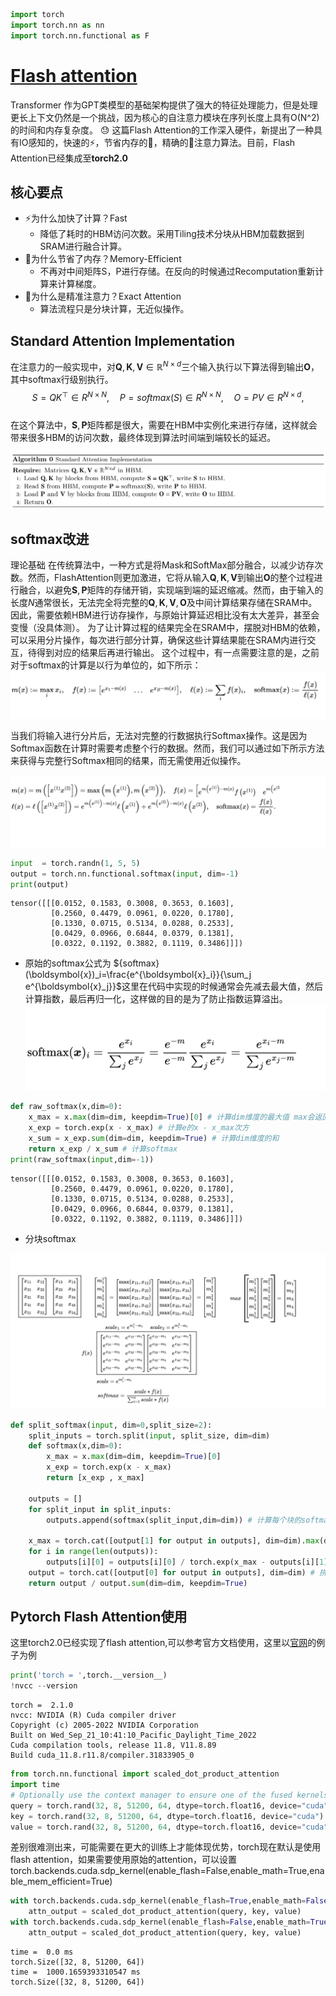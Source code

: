 ```python
import torch
import torch.nn as nn
import torch.nn.functional as F
```

# [Flash attention](https://readpaper.feishu.cn/docx/AC7JdtLrhoKpgxxSRM8cfUounsh)

Transformer 作为GPT类模型的基础架构提供了强大的特征处理能力，但是处理更长上下文仍然是一个挑战，因为核心的自注意力模块在序列长度上具有O(N^2)的时间和内存复杂度。 😓
这篇Flash Attention的工作深入硬件，新提出了一种具有IO感知的，快速的⚡️，节省内存的🧠，精确的🎯注意力算法。目前，Flash Attention已经集成至**torch2.0**

## 核心要点
- ⚡️为什么加快了计算？Fast
  - 降低了耗时的HBM访问次数。采用Tiling技术分块从HBM加载数据到SRAM进行融合计算。
- 🧠为什么节省了内存？Memory-Efficient
  - 不再对中间矩阵S，P进行存储。在反向的时候通过Recomputation重新计算来计算梯度。
- 🎯为什么是精准注意力？Exact Attention
  - 算法流程只是分块计算，无近似操作。

## Standard Attention Implementation
在注意力的一般实现中，对$`\mathbf{Q}, \mathbf{K}, \mathbf{V} \in \mathbb{R}^{N \times d}`$三个输入执行以下算法得到输出$`\mathbf{O}`$，其中softmax行级别执行。  
$${S}={Q} {K}^{\top} \in {R}^{N \times N},\quad {P}={softmax}({S}) \in {R}^{N \times N},\quad {O}={P V} \in {R}^{N \times d},$$  
在这个算法中，$`\mathbf{S}, \mathbf{P}`$矩阵都是很大，需要在HBM中实例化来进行存储，这样就会带来很多HBM的访问次数，最终体现到算法时间端到端较长的延迟。

![](./imgs/Standard-attention-implementation.png)

## softmax改进

理论基础
在传统算法中，一种方式是将Mask和SoftMax部分融合，以减少访存次数。然而，FlashAttention则更加激进，它将从输入$`\mathbf{Q}, \mathbf{K}, \mathbf{V}`$到输出$`\mathbf{O}`$的整个过程进行融合，以避免$`\mathbf{S}, \mathbf{P}`$矩阵的存储开销，实现端到端的延迟缩减。然而，由于输入的长度$`N`$通常很长，无法完全将完整的$`\mathbf{Q}, \mathbf{K}, \mathbf{V},\mathbf{O}`$及中间计算结果存储在SRAM中。因此，需要依赖HBM进行访存操作，与原始计算延迟相比没有太大差异，甚至会变慢（没具体测）。
为了让计算过程的结果完全在SRAM中，摆脱对HBM的依赖，可以采用分片操作，每次进行部分计算，确保这些计算结果能在SRAM内进行交互，待得到对应的结果后再进行输出。
这个过程中，有一点需要注意的是，之前对于softmax的计算是以行为单位的，如下所示：
![](./imgs/softmax_1.svg)  


当我们将输入进行分片后，无法对完整的行数据执行Softmax操作。这是因为Softmax函数在计算时需要考虑整个行的数据。然而，我们可以通过如下所示方法来获得与完整行Softmax相同的结果，而无需使用近似操作。


![](./imgs/softmax_2.svg)


```python
input  = torch.randn(1, 5, 5)
output = torch.nn.functional.softmax(input, dim=-1)
print(output)
```

    tensor([[[0.0152, 0.1583, 0.3008, 0.3653, 0.1603],
             [0.2560, 0.4479, 0.0961, 0.0220, 0.1780],
             [0.1330, 0.0715, 0.5134, 0.0288, 0.2533],
             [0.0429, 0.0966, 0.6844, 0.0379, 0.1381],
             [0.0322, 0.1192, 0.3882, 0.1119, 0.3486]]])
    

* 原始的softmax公式为 $`{softmax}(\boldsymbol{x})_i=\frac{e^{\boldsymbol{x}_i}}{\sum_j e^{\boldsymbol{x}_j}}`$这里在代码中实现的时候通常会先减去最大值，然后计算指数，最后再归一化，这样做的目的是为了防止指数运算溢出。![](./imgs/softmax3.svg)


```python
def raw_softmax(x,dim=0):
    x_max = x.max(dim=dim, keepdim=True)[0] # 计算dim维度的最大值 max会返回最大值和最大值的位置
    x_exp = torch.exp(x - x_max) # 计算e的x - x_max次方
    x_sum = x_exp.sum(dim=dim, keepdim=True) # 计算dim维度的和
    return x_exp / x_sum # 计算softmax
print(raw_softmax(input,dim=-1))
```

    tensor([[[0.0152, 0.1583, 0.3008, 0.3653, 0.1603],
             [0.2560, 0.4479, 0.0961, 0.0220, 0.1780],
             [0.1330, 0.0715, 0.5134, 0.0288, 0.2533],
             [0.0429, 0.0966, 0.6844, 0.0379, 0.1381],
             [0.0322, 0.1192, 0.3882, 0.1119, 0.3486]]])
    

* 分块softmax  

![](./imgs/分块softmax.png)


```python
def split_softmax(input, dim=0,split_size=2):
    split_inputs = torch.split(input, split_size, dim=dim)
    def softmax(x,dim=0):
        x_max = x.max(dim=dim, keepdim=True)[0]
        x_exp = torch.exp(x - x_max)
        return [x_exp , x_max]

    outputs = []
    for split_input in split_inputs:
        outputs.append(softmax(split_input,dim=dim)) # 计算每个块的softmax分子和最大值 

    x_max = torch.cat([output[1] for output in outputs], dim=dim).max(dim=dim, keepdim=True)[0]  # 拼接每个块的最大值
    for i in range(len(outputs)):
        outputs[i][0] = outputs[i][0] / torch.exp(x_max - outputs[i][1]) # 计算每个块的softmax值
    output = torch.cat([output[0] for output in outputs], dim=dim) # 拼接每个块的softmax值
    return output / output.sum(dim=dim, keepdim=True)
```

## Pytorch Flash Attention使用 
这里torch2.0已经实现了flash attention,可以参考官方文档使用，这里以[官网](https://pytorch.org/docs/stable/generated/torch.nn.functional.scaled_dot_product_attention.html)的例子为例


```python
print('torch = ',torch.__version__)
!nvcc --version
```

    torch =  2.1.0
    nvcc: NVIDIA (R) Cuda compiler driver
    Copyright (c) 2005-2022 NVIDIA Corporation
    Built on Wed_Sep_21_10:41:10_Pacific_Daylight_Time_2022
    Cuda compilation tools, release 11.8, V11.8.89
    Build cuda_11.8.r11.8/compiler.31833905_0
    


```python
from torch.nn.functional import scaled_dot_product_attention
import time
# Optionally use the context manager to ensure one of the fused kernels is run
query = torch.rand(32, 8, 51200, 64, dtype=torch.float16, device="cuda")
key = torch.rand(32, 8, 51200, 64, dtype=torch.float16, device="cuda")
value = torch.rand(32, 8, 51200, 64, dtype=torch.float16, device="cuda")
```

差别很难测出来，可能需要在更大的训练上才能体现优势，torch现在默认是使用flash attention，如果需要使用原始的attention，可以设置torch.backends.cuda.sdp_kernel(enable_flash=False,enable_math=True,enable_mem_efficient=True)


```python
with torch.backends.cuda.sdp_kernel(enable_flash=True,enable_math=False,enable_mem_efficient=False):
    attn_output = scaled_dot_product_attention(query, key, value)
with torch.backends.cuda.sdp_kernel(enable_flash=False,enable_math=True,enable_mem_efficient=True):
    attn_output = scaled_dot_product_attention(query, key, value)
```

    time =  0.0 ms
    torch.Size([32, 8, 51200, 64])
    time =  1000.1659393310547 ms
    torch.Size([32, 8, 51200, 64])
    
